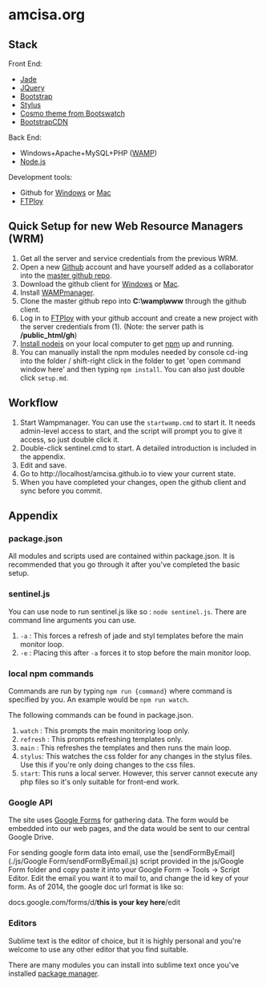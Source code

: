 amcisa.org
==================

Stack
-------------

Front End: 

- [Jade](http://jade-lang.com/)
- [JQuery](https://jquery.com/)
- [Bootstrap](http://getbootstrap.com/)
- [Stylus](http://stylus-lang.com/)
- [Cosmo theme from Bootswatch](http://bootswatch.com/cosmo/) 
- [BootstrapCDN](http://www.bootstrapcdn.com/)

Back End: 
- Windows+Apache+MySQL+PHP ([WAMP](http://www.wampserver.com/))
- [Node.js](https://nodejs.org/en/)

Development tools:

- Github for [Windows](https://windows.github.com/) or [Mac](https://mac.github.com/)
- [FTPloy](https://ftploy.com)

Quick Setup for new Web Resource Managers (WRM)
-----------------------------------------------

1. Get all the server and service credentials from the previous WRM.
2. Open a new [Github](https://github.com/) account and have yourself added as a collaborator into the [master github repo](https://github.com/amcisa/amcisa.github.io).
3. Download the github client for [Windows](https://windows.github.com/) or [Mac](https://mac.github.com/).
4. Install [WAMPmanager](http://www.wampserver.com/).
5. Clone the master github repo into **C:\wamp\www** through the github client.
6. Log in to [FTPloy](https://ftploy.com) with your github account and create a new project with the server credentials from (1). (Note: the server path is **/public_html/gh**)
7. [Install nodejs](http://nodejs.org/) on your local computer to get [npm](https://www.npmjs.org/) up and running.
8. You can manually install the npm modules needed by console cd-ing into the folder / shift-right click in the folder to get 'open command window here' and then typing `npm install`. You can also just double click `setup.md`.

Workflow
------------------------

1. Start Wampmanager. You can use the `startwamp.cmd` to start it. It needs admin-level access to start, and the script will prompt you to give it access, so just double click it.
2. Double-click sentinel.cmd to start. A detailed introduction is included in the appendix.
3. Edit and save. 
4. Go to http://localhost/amcisa.github.io to view your current state.
5. When you have completed your changes, open the github client and sync before you commit.

Appendix
-----------------------

### package.json

All modules and scripts used are contained within package.json. It is recommended that you go through it after you've completed the basic setup.

### sentinel.js

You can use node to run sentinel.js like so : `node sentinel.js`. There are command line arguments you can use.

1. `-a` : This forces a refresh of jade and styl templates before the main monitor loop.
2. `-e` : Placing this after `-a` forces it to stop before the main monitor loop.

### local npm commands

Commands are run by typing `npm run {command}` where command is specified by you. An example would be `npm run watch`.

The following commands can be found in package.json.

1. `watch` : This prompts the main monitoring loop only.
2. `refresh` : This prompts refreshing templates only.
3. `main` : This refreshes the templates and then runs the main loop.
4. `stylus`: This watches the css folder for any changes in the stylus files. Use this if you're only doing changes to the css files.
5. `start`: This runs a local server. However, this server cannot execute any php files so it's only suitable for front-end work.

### Google API 

The site uses [Google Forms](https://support.google.com/docs/answer/87809?hl=en) for gathering data. The form would be embedded into our web pages, and the data would be sent to our central Google Drive. 

For sending google form data into email, use the [sendFormByEmail](./js/Google Form/sendFormByEmail.js) script provided in the js/Google Form folder and copy paste it into your Google Form -> Tools -> Script Editor. Edit the email you want it to mail to, and change the id key of your form. As of 2014, the google doc url format is like so:

docs.google.com/forms/d/__this is your key here__/edit

### Editors

Sublime text is the editor of choice, but it is highly personal and you're welcome to use any other editor that you find suitable.

There are many modules you can install into sublime text once you've installed [package manager](https://packagecontrol.io/installation).